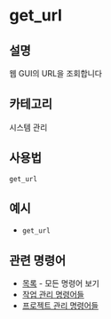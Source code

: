 # get_url

## 설명
웹 GUI의 URL을 조회합니다

## 카테고리
시스템 관리

## 사용법
```
get_url
```

## 예시
- `get_url`

## 관련 명령어
- [목록](list.md) - 모든 명령어 보기
- [작업 관리 명령어들](../task-management.md)
- [프로젝트 관리 명령어들](../project-management.md)
